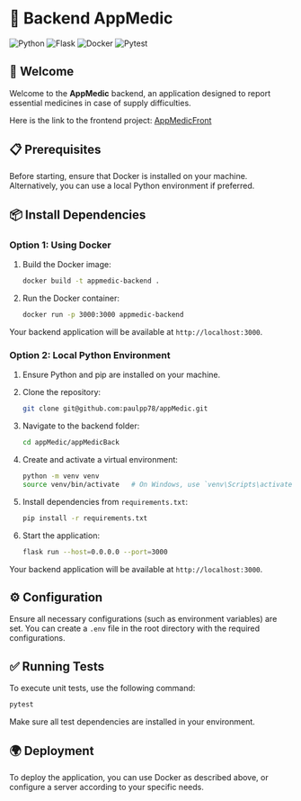 # 💊 Backend AppMedic

![Python](https://img.shields.io/badge/Python-3776AB?style=for-the-badge&logo=python&logoColor=white)
![Flask](https://img.shields.io/badge/Flask-000000?style=for-the-badge&logo=flask&logoColor=white)
![Docker](https://img.shields.io/badge/Docker-2496ED?style=for-the-badge&logo=docker&logoColor=white)
![Pytest](https://img.shields.io/badge/Pytest-0A9EDC?style=for-the-badge&logo=pytest&logoColor=white)

## 🎉 Welcome

Welcome to the **AppMedic** backend, an application designed to report essential medicines in case of supply difficulties.

Here is the link to the frontend project: [AppMedicFront](https://github.com/paulpp78/AppMedicFront)

## 📋 Prerequisites

Before starting, ensure that Docker is installed on your machine. Alternatively, you can use a local Python environment if preferred.

## 📦 Install Dependencies

### Option 1: Using Docker

1. Build the Docker image:

   ```bash
   docker build -t appmedic-backend .
   ```

2. Run the Docker container:

   ```bash
   docker run -p 3000:3000 appmedic-backend
   ```

Your backend application will be available at `http://localhost:3000`.

### Option 2: Local Python Environment

1. Ensure Python and pip are installed on your machine.
2. Clone the repository:

   ```bash
   git clone git@github.com:paulpp78/appMedic.git
   ```

3. Navigate to the backend folder:

   ```bash
   cd appMedic/appMedicBack
   ```

4. Create and activate a virtual environment:

   ```bash
   python -m venv venv
   source venv/bin/activate   # On Windows, use `venv\Scripts\activate`
   ```

5. Install dependencies from `requirements.txt`:

   ```bash
   pip install -r requirements.txt
   ```

6. Start the application:

   ```bash
   flask run --host=0.0.0.0 --port=3000
   ```

Your backend application will be available at `http://localhost:3000`.

## ⚙️ Configuration

Ensure all necessary configurations (such as environment variables) are set. You can create a `.env` file in the root directory with the required configurations.

## ✅ Running Tests

To execute unit tests, use the following command:

```bash
pytest
```

Make sure all test dependencies are installed in your environment.

## 🌍 Deployment

To deploy the application, you can use Docker as described above, or configure a server according to your specific needs.
